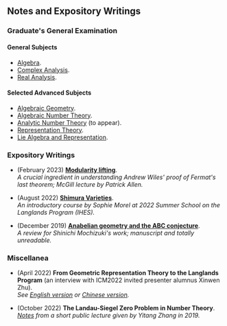 ## Notes and Expository Writings

### Graduate's General Examination

#### General Subjects
- [Algebra](./genalg/genalg.md).
- [Complex Analysis](./gencplx/gencplx.md).
- [Real Analysis](./genreal/genreal.md).

#### Selected Advanced Subjects
- [Algebraic Geometry](./genag/genag.md).
- [Algebraic Number Theory](./genalgnt/genalgnt.md).
- [Analytic Number Theory](./genannt/genannt.md) (to appear).
- [Representation Theory](./genrep/genrep.md).
- [Lie Algebra and Representation](./genlie/genlie.md).

### Expository Writings

- (February 2023) [**Modularity lifting**](./miscellanea/modlift.pdf). <br/>
 _A crucial ingredient in understanding Andrew Wiles' proof of Fermat's last theorem; McGill lecture by Patrick Allen._
 
- (August 2022) [**Shimura Varieties**](./miscellanea/Shvar.pdf). <br/>
 _An introductory course by Sophie Morel at 2022 Summer School on the Langlands Program (IHES)._
 
- (December 2019) [**Anabelian geometry and the ABC conjecture**](./miscellanea/AAGABC.pdf). <br/>
 _A review for Shinichi Mochizuki's work; manuscript and totally unreadable._

### Miscellanea

- (April 2022) **From Geometric Representation Theory to the Langlands Program** (an interview with ICM2022 invited presenter alumnus Xinwen Zhu). <br/>
  _See [English version](./miscellanea/Zhu-interview-en.pdf) or [Chinese version](./miscellanea/Zhu-interview-ch.pdf)._

- (October 2022) **The Landau-Siegel Zero Problem in Number Theory**. <br/>
  _[Notes](./miscellanea/Landau-Siegel.pdf) from a short public lecture given by Yitang Zhang in 2019._